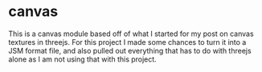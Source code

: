 # canvas

This is a canvas module based off of what I started for my post on canvas textures in threejs. For this project I made some chances to turn it into a JSM format file, and also pulled out everything that has to do with threejs alone as I am not using that with this project.